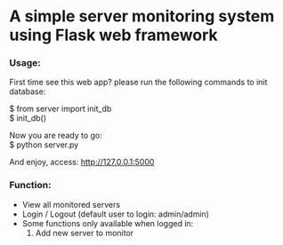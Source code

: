 # A simple server monitoring system using Flask web framework

### Usage: 
First time see this web app? please run the following commands to init database:

$ from server import init_db <br/>
$ init_db()

Now you are ready to go: <br/>
$ python server.py

And enjoy, access: http://127.0.0.1:5000

### Function:
- View all monitored servers
- Login / Logout (default user to login: admin/admin)
- Some functions only available when logged in:
	1. Add new server to monitor
